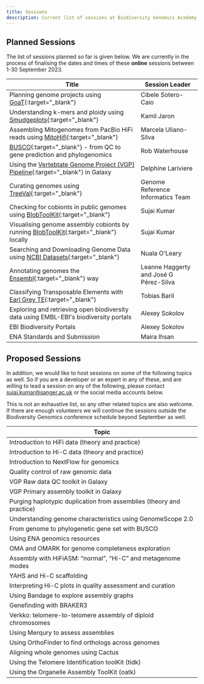 ```yaml
---
title: Sessions
description: Current list of sessions at Biodiversity Genomics Academy 2023
---
```


## Planned Sessions

The list of sessions planned so far is given below. We are currently in the process of finalising the dates and times of these **online** sessions between 1-30 September 2023. 

| Title | Session Leader |
|-------|----------------|
| Planning genome projects using [GoaT](https://goat.genomehubs.org){:target="_blank"} | Cibele Sotero-Caio |
| Understanding k-mers and ploidy using [Smudgeplots](https://github.com/KamilSJaron/smudgeplot){:target="_blank"} | Kamil Jaron |
| Assembling Mitogenomes from PacBio HiFi reads using [MitoHifi](https://github.com/marcelauliano/MitoHiFi){:target="_blank"} | Marcela Uliano-Silva |
| [BUSCO](https://busco.ezlab.org/){:target="_blank"} - from QC to gene prediction and phylogenomics | Rob Waterhouse |
| Using the [Vertebtate Genome Project (VGP) Pipeline](https://training.galaxyproject.org/training-material/topics/assembly/tutorials/vgp_genome_assembly/tutorial.html){:target="_blank"} in Galaxy | Delphine Lariviere |
| Curating genomes using [TreeVal](https://github.com/sanger-tol/treeval){:target="_blank"} | Genome Reference Informatics Team |
| Checking for cobionts in public genomes using [BlobToolKit](https://blobtoolkit.genomehubs.org/view){:target="_blank"} | Sujai Kumar |
| Visualising genome assembly cobionts by running [BlobToolKit](https://blobtoolkit.genomehubs.org/view){:target="_blank"} locally | Sujai Kumar |
| Searching and Downloading Genome Data using [NCBI Datasets](https://www.ncbi.nlm.nih.gov/datasets/){:target="_blank"} | Nuala O'Leary |
| Annotating genomes the [Ensembl](https://rapid.ensembl.org/info/genome/genebuild/index.html){:target="_blank"} way | Leanne Haggerty and José G Pérez-Silva |
| Classifying Transposable Elements with [Earl Grey TE](https://github.com/TobyBaril/EarlGrey){:target="_blank"} | Tobias Baril |
| Exploring and retrieving open biodiversity data using EMBL-EBI's biodiversity portals | Alexey Sokolov |
| EBI Biodiversity Portals | Alexey Sokolov |
| ENA Standards and Submission | Maira Ihsan |

## Proposed Sessions

In addition, we would like to host sessions on some of the following topics as well. So if you are a developer or an expert in any of these, and are willing to lead a session on any of the following, please contact [sujai.kumar@sanger.ac.uk](mailto:sujai.kumar@sanger.ac.uk) or the social media accounts below.

This is not an exhaustive list, so any other related topics are also welcome. If there are enough volunteers we will continue the sessions outside the Biodiversity Genomics conference schedule beyond September as well.

| Topic |
|-------|
| Introduction to HiFi data (theory and practice) |
| Introduction to Hi-C data (theory and practice) |
| Introduction to NextFlow for genomics |
| Quality control of raw genomic data |
| VGP Raw data QC toolkit in Galaxy |
| VGP Primary assembly toolkit in Galaxy |
| Purging haplotypic duplication from assemblies (theory and practice) |
| Understanding genome characteristics using GenomeScope 2.0 |
| From genome to phylogenetic gene set with BUSCO |
| Using ENA genomics resources |
| OMA and OMARK for genome completeness exploration |
| Assembly with HiFiASM: “normal”, “Hi-C” and metagenome modes |
| YAHS and Hi-C scaffolding |
| Interpreting Hi-C plots in quality assessment and curation |
| Using Bandage to explore assembly graphs |
| Genefinding with BRAKER3 |
| Verkko: telomere-to-telomere assembly of diploid chromosomes |
| Using Merqury to assess assemblies |
| Using OrthoFinder to find orthologs across genomes |
| Aligning whole genomes using Cactus |
| Using the Telomere Identification toolKit (tidk) |
| Using the Organelle Assembly ToolKit (oatk) |
